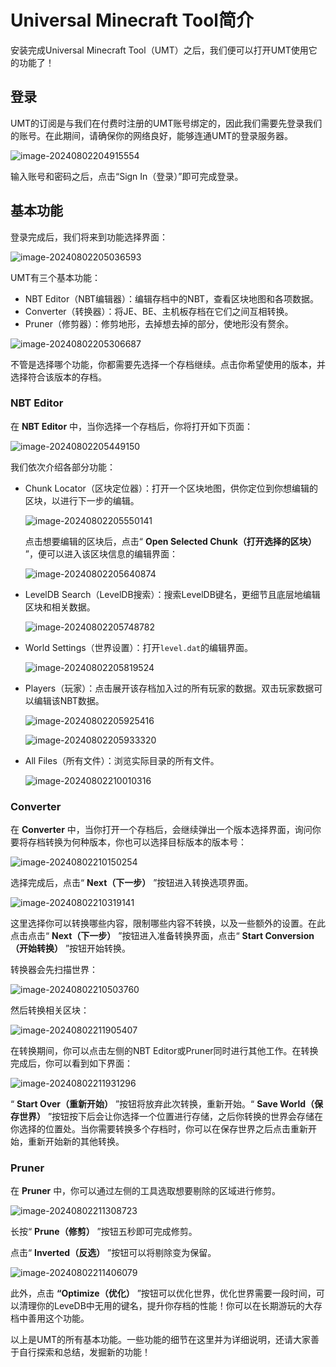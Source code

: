 # Universal Minecraft Tool简介

安装完成Universal Minecraft Tool（UMT）之后，我们便可以打开UMT使用它的功能了！

## 登录

UMT的订阅是与我们在付费时注册的UMT账号绑定的，因此我们需要先登录我们的账号。在此期间，请确保你的网络良好，能够连通UMT的登录服务器。

![image-20240802204915554](./assets/image-20240802204915554.png)

输入账号和密码之后，点击“Sign In（登录）”即可完成登录。

## 基本功能

登录完成后，我们将来到功能选择界面：

![image-20240802205036593](./assets/image-20240802205036593-1722603037728-89.png)

UMT有三个基本功能：

- NBT Editor（NBT编辑器）：编辑存档中的NBT，查看区块地图和各项数据。
- Converter（转换器）：将JE、BE、主机板存档在它们之间互相转换。
- Pruner（修剪器）：修剪地形，去掉想去掉的部分，使地形没有赘余。

![image-20240802205306687](./assets/image-20240802205306687-1722603187709-91.png)

不管是选择哪个功能，你都需要先选择一个存档继续。点击你希望使用的版本，并选择符合该版本的存档。

### NBT Editor

在 **NBT Editor** 中，当你选择一个存档后，你将打开如下页面：

![image-20240802205449150](./assets/image-20240802205449150-1722603291075-93.png)

我们依次介绍各部分功能：

- Chunk Locator（区块定位器）：打开一个区块地图，供你定位到你想编辑的区块，以进行下一步的编辑。

  ![image-20240802205550141](./assets/image-20240802205550141-1722603351928-95.png)

  点击想要编辑的区块后，点击“ **Open Selected Chunk（打开选择的区块）** ”，便可以进入该区块信息的编辑界面：

  ![image-20240802205640874](./assets/image-20240802205640874-1722603402200-97.png)

- LevelDB Search（LevelDB搜索）：搜索LevelDB键名，更细节且底层地编辑区块和相关数据。

  ![image-20240802205748782](./assets/image-20240802205748782-1722603470020-99.png)

- World Settings（世界设置）：打开`level.dat`的编辑界面。

  ![image-20240802205819524](./assets/image-20240802205819524-1722603501245-101.png)

- Players（玩家）：点击展开该存档加入过的所有玩家的数据。双击玩家数据可以编辑该NBT数据。

  ![image-20240802205925416](./assets/image-20240802205925416-1722603566311-103.png)

  ![image-20240802205933320](./assets/image-20240802205933320-1722603574479-105.png)

- All Files（所有文件）：浏览实际目录的所有文件。

  ![image-20240802210010316](./assets/image-20240802210010316-1722603611305-107.png)

### Converter

在 **Converter** 中，当你打开一个存档后，会继续弹出一个版本选择界面，询问你要将存档转换为何种版本，你也可以选择目标版本的版本号：

![image-20240802210150254](./assets/image-20240802210150254-1722603711576-109.png)

选择完成后，点击“ **Next（下一步）** ”按钮进入转换选项界面。

![image-20240802210319141](./assets/image-20240802210319141.png)

这里选择你可以转换哪些内容，限制哪些内容不转换，以及一些额外的设置。在此点击点击“ **Next（下一步）** ”按钮进入准备转换界面，点击“ **Start Conversion（开始转换）** ”按钮开始转换。

转换器会先扫描世界：

![image-20240802210503760](./assets/image-20240802210503760-1722603905753-111.png)

然后转换相关区块：

![image-20240802211905407](./assets/image-20240802211905407-1722604746477-117.png)

在转换期间，你可以点击左侧的NBT Editor或Pruner同时进行其他工作。在转换完成后，你可以看到如下界面：

![image-20240802211931296](./assets/image-20240802211931296-1722604772250-119.png)

“ **Start Over（重新开始）** ”按钮将放弃此次转换，重新开始。“ **Save World（保存世界）** ”按钮按下后会让你选择一个位置进行存储，之后你转换的世界会存储在你选择的位置处。当你需要转换多个存档时，你可以在保存世界之后点击重新开始，重新开始新的其他转换。

### Pruner

在 **Pruner** 中，你可以通过左侧的工具选取想要剔除的区域进行修剪。

![image-20240802211308723](./assets/image-20240802211308723-1722604390394-113.png)

长按“ **Prune（修剪）** ”按钮五秒即可完成修剪。

点击“ **Inverted（反选）** ”按钮可以将剔除变为保留。

![image-20240802211406079](./assets/image-20240802211406079-1722604447062-115.png)

此外，点击 **“Optimize（优化）** ”按钮可以优化世界，优化世界需要一段时间，可以清理你的LeveDB中无用的键名，提升你存档的性能！你可以在长期游玩的大存档中善用这个功能。

以上是UMT的所有基本功能。一些功能的细节在这里并为详细说明，还请大家善于自行探索和总结，发掘新的功能！
